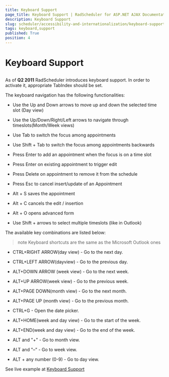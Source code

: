```yaml
---
title: Keyboard Support
page_title: Keyboard Support | RadScheduler for ASP.NET AJAX Documentation
description: Keyboard Support
slug: scheduler/accessibility-and-internationalization/keyboard-support
tags: keyboard,support
published: True
position: 4
---
```


# Keyboard Support



## 

As of **Q2 2011** RadScheduler introduces keyboard support. In order to activate it, appropriate TabIndex should be set.

The keyboard navigation has the following functionalities:

* Use the Up and Down arrows to move up and down the selected time slot (Day view)

* Use the Up/Down/Right/Left arrows to navigate through timeslots(Month/Week views)

* Use Tab to switch the focus among appointments

* Use Shift + Tab to switch the focus among appointments backwards

* Press Enter to add an appointment when the focus is on a time slot

* Press Enter on existing appointment to trigger edit

* Press Delete on appointment to remove it from the schedule

* Press Esc to cancel insert/update of an Appointment

*	Alt + S saves the appointment

* Alt + C cancels the edit / insertion

* Alt + O opens advanced form

* Use Shift + arrows to select multiple timeslots (like in Outlook)

The available key combinations are listed below:

>note Keyboard shortcuts are the same as the Microsoft Outlook ones
>


* CTRL+RIGHT ARROW(day view) - Go to the next day.

* CTRL+LEFT ARROW(dayview) - Go to the previous day.

* ALT+DOWN ARROW (week view) - Go to the next week.

* ALT+UP ARROW(week view) - Go to the previous week.

* ALT+PAGE DOWN(month view) - Go to the next month.

* ALT+PAGE UP (month view) - Go to the previous month.

* CTRL+G - Open the date picker.

* ALT+HOME(week and day view) - Go to the start of the week.

* ALT+END(week and day view) - Go to the end of the week.

* ALT and "+" - Go to month view.

* ALT and "–" - Go to week view.

* ALT + any number (0-9) - Go to day view.

See live example at [Keyboard Support](https://demos.telerik.com/aspnet-ajax/scheduler/examples/keyboardsupport/defaultcs.aspx)
